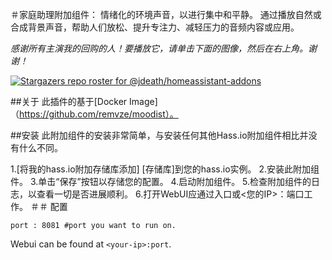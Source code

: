 ＃家庭助理附加组件：
情绪化的环境声音，以进行集中和平静。
通过播放自然或合成背景声音，帮助人们放松、提升专注力、减轻压力的音频内容或应用。

_感谢所有主演我的回购的人！要播放它，请单击下面的图像，然后在右上角。谢谢！_

[![Stargazers repo roster for @jdeath/homeassistant-addons](https://reporoster.com/stars/jdeath/homeassistant-addons)](https://github.com/jdeath/homeassistant-addons/stargazers)

##关于
此插件的基于[Docker Image]（https://github.com/remvze/moodist）。

##安装
此附加组件的安装非常简单，与安装任何其他Hass.io附加组件相比并没有什么不同。

1.[将我的hass.io附加存储库添加] [存储库]到您的hass.io实例。
2.安装此附加组件。
3.单击“保存”按钮以存储您的配置。 
4.启动附加组件。 
5.检查附加组件的日志，以查看一切是否进展顺利。 
6.打开WebUI应通过入口或<您的IP>：端口工作。
＃＃ 配置

```
port : 8081 #port you want to run on.
```

Webui can be found at `<your-ip>:port`.

[repository]: https://github.com/jdeath/homeassistant-addons

